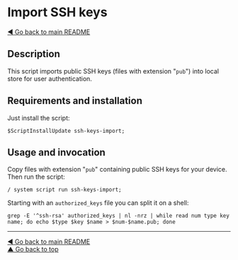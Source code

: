 Import SSH keys
===============

[◀ Go back to main README](../README.md)

Description
-----------

This script imports public SSH keys (files with extension "`pub`") into
local store for user authentication.

Requirements and installation
-----------------------------

Just install the script:

    $ScriptInstallUpdate ssh-keys-import;

Usage and invocation
--------------------

Copy files with extension "`pub`" containing public SSH keys for your device.
Then run the script:

    / system script run ssh-keys-import;

Starting with an `authorized_keys` file you can split it on a shell:

    grep -E '^ssh-rsa' authorized_keys | nl -nrz | while read num type key name; do echo $type $key $name > $num-$name.pub; done

---
[◀ Go back to main README](../README.md)  
[▲ Go back to top](#top)
